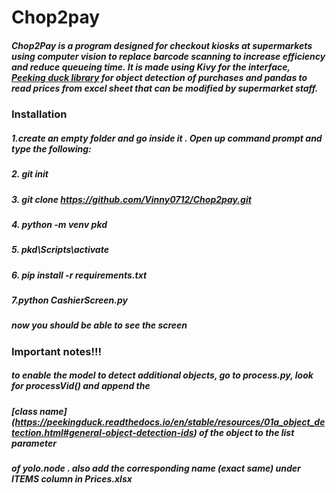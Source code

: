 # Chop2pay

##### Chop2Pay is a program designed for checkout kiosks at supermarkets using computer vision to replace barcode scanning to increase efficiency and reduce queueing time. It is made using Kivy for the interface, [Peeking duck library](https://peekingduck.readthedocs.io/en/stable/) for object detection of purchases and pandas to read prices from excel sheet that can be modified by supermarket staff.




### Installation

##### 1.create an empty folder and go inside it . Open up command prompt and type the following:
##### 2. git init
##### 3. git clone https://github.com/Vinny0712/Chop2pay.git
##### 4. python -m venv pkd
##### 5. pkd\Scripts\activate
##### 6. pip install -r requirements.txt
##### 7.python CashierScreen.py 

##### now you should be able to see the screen

### Important notes!!!

##### to enable the model to detect additional objects, go to process.py, look for processVid() and append the 
##### [class name] (https://peekingduck.readthedocs.io/en/stable/resources/01a_object_detection.html#general-object-detection-ids) of the object to the list parameter 
##### of yolo.node . also add the corresponding name (exact same) under ITEMS column in Prices.xlsx
